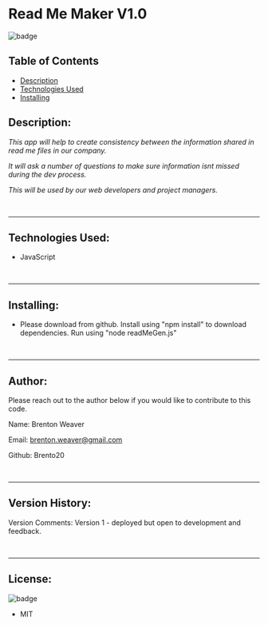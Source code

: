  
# Read Me Maker V1.0 
![badge](https://img.shields.io/badge/license-MIT-brightgreen)<br />

## Table of Contents
- [Description](#description)
- [Technologies Used](#Technologies)
- [Installing](#installing)

## Description:

*This app will help to create consistency between the information shared in read me files in our company.*

*It will ask a number of questions to make sure information isnt missed during the dev process.*

*This will be used by our web developers and project managers.*

<br>

---

## Technologies Used:

* JavaScript

<br>

---

## Installing:

* Please download from github. Install using "npm install" to download dependencies. Run using "node readMeGen.js"

<br>

---

## Author:

Please reach out to the author below if you would like to contribute to this code.

Name: Brenton Weaver

Email: brenton.weaver@gmail.com

Github: Brento20

<br>

---

## Version History:

Version Comments: Version 1 - deployed but open to development and feedback.

<br>

---

## License:
![badge](https://img.shields.io/badge/license-MIT-brightgreen)<br />

* MIT

